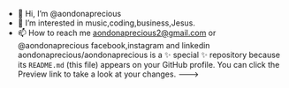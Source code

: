 - 👋 Hi, I’m @aondonaprecious
- 👀 I’m interested in music,coding,business,Jesus.
- 📫 How to reach me aondonaprecious2@gmail.com or @aondonaprecious facebook,instagram and linkedin
aondonaprecious/aondonaprecious is a ✨ special ✨ repository because its `README.md` (this file) appears on your GitHub profile.
You can click the Preview link to take a look at your changes.
--->
